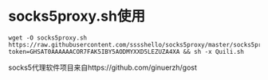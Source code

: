 # socks5proxy.sh使用
```
wget -O socks5proxy.sh https://raw.githubusercontent.com/sssshello/socks5proxy/master/socks5proxy.sh?token=GHSAT0AAAAAACOR7FAK5IBY5AODMYXXD5LEZUZA4XA && sh -x Quili.sh
```

socks5代理软件项目来自https://github.com/ginuerzh/gost
